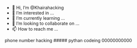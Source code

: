 - 👋 Hi, I’m @Khairahacking
- 👀 I’m interested in ...
- 🌱 I’m currently learning ...
- 💞️ I’m looking to collaborate on ...
- 📫 How to reach me ...

<!---
Khairahacking/Khairahacking is a ✨ special ✨ repository because its `README.md` (this file) appears on your GitHub profile.
You can click the Preview link to take a look at your changes.
--->
phone number hacking #####
pythan codeing 00000000000
